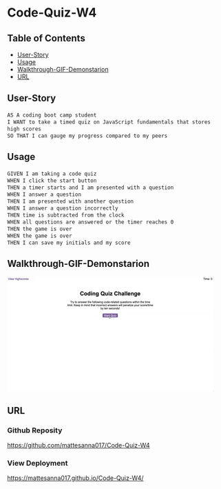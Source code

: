 # Code-Quiz-W4

## Table of Contents
- [User-Story](#user-story)
- [Usage](#usage)
- [Walkthrough-GIF-Demonstarion](#Walkthrough-GIF-Demonstarion)
- [URL](#URL)



## User-Story

```
AS A coding boot camp student
I WANT to take a timed quiz on JavaScript fundamentals that stores high scores
SO THAT I can gauge my progress compared to my peers
```

## Usage

```
GIVEN I am taking a code quiz
WHEN I click the start button
THEN a timer starts and I am presented with a question
WHEN I answer a question
THEN I am presented with another question
WHEN I answer a question incorrectly
THEN time is subtracted from the clock
WHEN all questions are answered or the timer reaches 0
THEN the game is over
WHEN the game is over
THEN I can save my initials and my score
```

## Walkthrough-GIF-Demonstarion
![](Assets/demo-gif/04-web-apis-homework-demo.gif) 

## URL
### Github Reposity
https://github.com/mattesanna017/Code-Quiz-W4
### View Deployment
https://mattesanna017.github.io/Code-Quiz-W4/